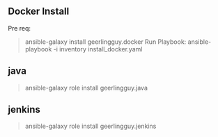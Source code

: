 ## Docker Install
Pre req:
> ansible-galaxy install geerlingguy.docker
Run Playbook:
> ansible-playbook -i inventory install_docker.yaml

## java
> ansible-galaxy role install geerlingguy.java
## jenkins
> ansible-galaxy role install geerlingguy.jenkins

